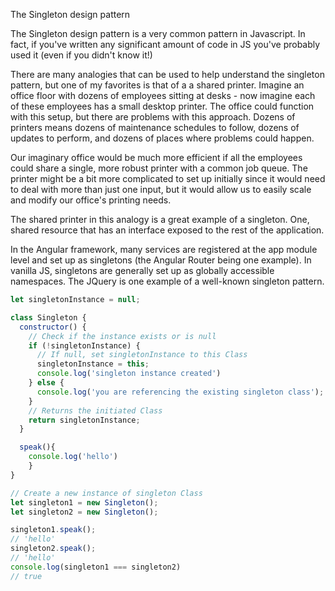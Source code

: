 The Singleton design pattern

The Singleton design pattern is a very common pattern in Javascript. In fact, if you've written any significant amount of code in JS you've probably used it (even if you didn't know it!)

There are many analogies that can be used to help understand the singleton pattern, but one of my favorites is that of a a shared printer. Imagine an office floor with dozens of employees sitting at desks - now imagine each of these employees has a small desktop printer. The office could function with this setup, but there are problems with this approach. Dozens of printers means dozens of maintenance schedules to follow, dozens of updates to perform, and dozens of places where problems could happen. 

Our imaginary office would be much more efficient if all the employees could share a single, more robust printer with a common job queue. The printer might be a bit more complicated to set up initially since it would need to deal with more than just one input, but it would allow us to easily scale and modify our office's printing needs.

The shared printer in this analogy is a great example of a singleton. One, shared resource that has an interface exposed to the rest of the application.

In the Angular framework, many services are registered at the app module level and set up as singletons (the Angular Router being one example). In vanilla JS, singletons are generally set up as globally accessible namespaces. The JQuery is one example of a well-known singleton pattern. 

```js
let singletonInstance = null;

class Singleton {
  constructor() {
    // Check if the instance exists or is null
    if (!singletonInstance) {
      // If null, set singletonInstance to this Class 
      singletonInstance = this;
      console.log('singleton instance created')
    } else {
      console.log('you are referencing the existing singleton class');
    }
    // Returns the initiated Class
    return singletonInstance;
  }

  speak(){
    console.log('hello')
    }
}

// Create a new instance of singleton Class
let singleton1 = new Singleton();
let singleton2 = new Singleton();

singleton1.speak();
// 'hello'
singleton2.speak();
// 'hello'
console.log(singleton1 === singleton2)
// true
```
